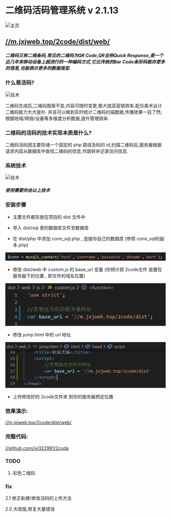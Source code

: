 <!--
 * @Description: 
 * @Author: jinxiaojian
 * @Email: jinxiaojian@youxin.com
 * @Date: 2019-01-25 13:29:43
 * @LastEditTime : 2020-01-13 17:01:16
 * @LastEditors  : 靳肖健
 -->
# 二维码活码管理系统 v 2.1.13

![主页](info/3.png)
## [//m.jxjweb.top/2code/dist/web/](//m.jxjweb.top/2code/dist/web/)


##### 二维码又称二维条码,常见的二维码为QR Code,QR全称Quick Response,是一个近几年来移动设备上超流行的一种编码方式,它比传统的Bar Code条形码能存更多的信息,也能表示更多的数据类型.

### 什么是活码?

![技术](info/2.png)

二维码生成后,二维码图案不变,内容可随时变更,极大提高营销效率,配合美术设计二维码能力大大提升.
并且可以做到实时统计二维码扫描数据,传播效果一目了然;根据地域/网络/设备等多维度分析数据,提升管理效率.

### 二维码的活码的技术实现本质是什么?

二维码活码团主要存储一个固定的 php 路径及码的 id,扫描二维码后,服务器根据请求内容从数据库中查找二维码的信息,作跳转并记录访问信息.

### 系统技术

![技术](info/1.png)
##### 使用需要你会以上技术

### 安装步骤

- 主要文件都存放在项目的 dist 文件中

- 导入 dist/sql 里的数据库文件至数据库

- 在 dist/php 中添加 conn_sql.php , 连接你自己的数据库 (参照 conn_sql的副本.php)

![1](info/sql.png)

- 修改 dist/web 中 custom.js 的 base_url 变量 (你预计把 2code文件 放置在服务器下的位置 , 即文件的域名位置)

![2](info/custom.png)

- 修改 jump.html 中的 url 地址

![3](info/jump.png)



- 上传修改好的 2code文件夹 到你的服务器预定位置

### 效果演示:

[//m.jxjweb.top/2code/dist/web/](//m.jxjweb.top/2code/dist/web/)


### 完整代码:

[//github.com/jxj322991/2code](//github.com/jxj322991/2code)

### TODO

1. 彩色二维码

### fix

2.1 修正新建/修改活码的上传方法

2.0 大改版,修复大量错误

